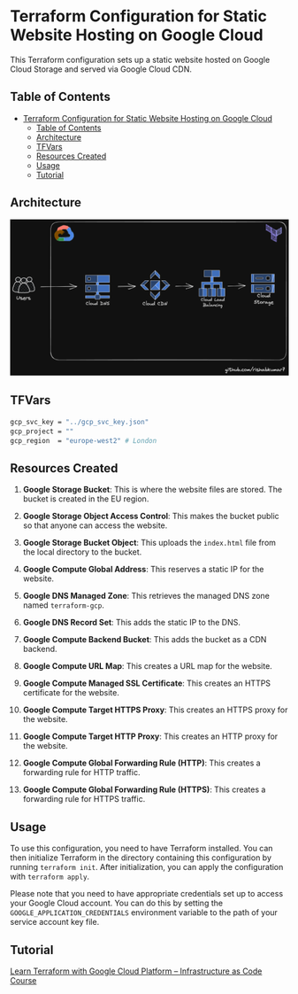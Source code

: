 # Terraform Configuration for Static Website Hosting on Google Cloud

This Terraform configuration sets up a static website hosted on Google Cloud Storage and served via Google Cloud CDN.

## Table of Contents

- [Terraform Configuration for Static Website Hosting on Google Cloud](#terraform-configuration-for-static-website-hosting-on-google-cloud)
  * [Table of Contents](#table-of-contents)
  * [Architecture](#architecture)
  * [TFVars](#tfvars)
  * [Resources Created](#resources-created)
  * [Usage](#usage)
  * [Tutorial](#tutorial)


## Architecture

![arch](../docs/images/rishabkumar7.png)

## TFVars

```bash
gcp_svc_key = "../gcp_svc_key.json"
gcp_project = ""
gcp_region  = "europe-west2" # London
```

## Resources Created

1. **Google Storage Bucket**: This is where the website files are stored. The bucket is created in the EU region.

2. **Google Storage Object Access Control**: This makes the bucket public so that anyone can access the website.

3. **Google Storage Bucket Object**: This uploads the `index.html` file from the local directory to the bucket.

4. **Google Compute Global Address**: This reserves a static IP for the website.

5. **Google DNS Managed Zone**: This retrieves the managed DNS zone named `terraform-gcp`.

6. **Google DNS Record Set**: This adds the static IP to the DNS.

7. **Google Compute Backend Bucket**: This adds the bucket as a CDN backend.

8. **Google Compute URL Map**: This creates a URL map for the website.

9. **Google Compute Managed SSL Certificate**: This creates an HTTPS certificate for the website.

10. **Google Compute Target HTTPS Proxy**: This creates an HTTPS proxy for the website.

11. **Google Compute Target HTTP Proxy**: This creates an HTTP proxy for the website.

12. **Google Compute Global Forwarding Rule (HTTP)**: This creates a forwarding rule for HTTP traffic.

13. **Google Compute Global Forwarding Rule (HTTPS)**: This creates a forwarding rule for HTTPS traffic.

## Usage

To use this configuration, you need to have Terraform installed. You can then initialize Terraform in the directory containing this configuration by running `terraform init`. After initialization, you can apply the configuration with `terraform apply`.

Please note that you need to have appropriate credentials set up to access your Google Cloud account. You can do this by setting the `GOOGLE_APPLICATION_CREDENTIALS` environment variable to the path of your service account key file.

## Tutorial

[Learn Terraform with Google Cloud Platform – Infrastructure as Code Course](https://www.youtube.com/watch?v=VCayKl82Lt8&t=281s)